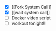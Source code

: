 
- [x] [[Fork System Call]] 
- [x] [[wait system call]]
- [ ] Docker video script
- [ ] workout tonight!!
